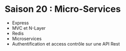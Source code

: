 # Saison 20 : Micro-Services

- Express
- MVC et N-Layer
- Redis
- Microservices
- Authentification et access contrôle sur une API Rest
